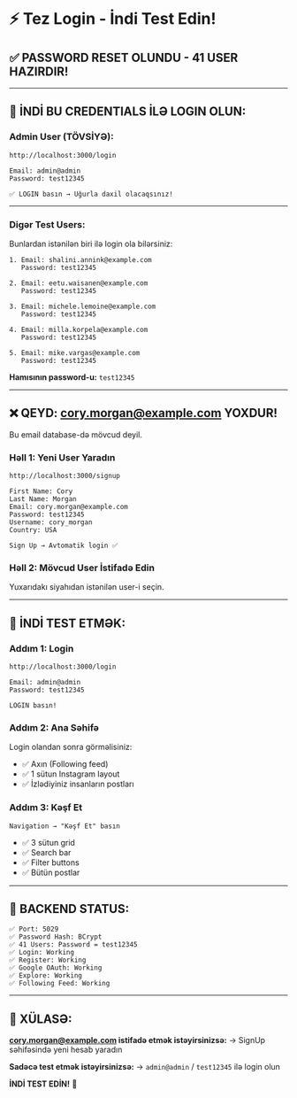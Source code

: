 # ⚡ Tez Login - İndi Test Edin!

## ✅ **PASSWORD RESET OLUNDU - 41 USER HAZIRDIR!**

---

## 🔐 **İNDİ BU CREDENTIALS İLƏ LOGIN OLUN:**

### **Admin User (TÖVSİYƏ):**

```
http://localhost:3000/login

Email: admin@admin
Password: test12345

✅ LOGIN basın → Uğurla daxil olacaqsınız!
```

---

### **Digər Test Users:**

Bunlardan istənilən biri ilə login ola bilərsiniz:

```
1. Email: shalini.annink@example.com
   Password: test12345
   
2. Email: eetu.waisanen@example.com
   Password: test12345

3. Email: michele.lemoine@example.com
   Password: test12345

4. Email: milla.korpela@example.com
   Password: test12345

5. Email: mike.vargas@example.com
   Password: test12345
```

**Hamısının password-u:** `test12345`

---

## ❌ **QEYD: cory.morgan@example.com YOXDUR!**

Bu email database-də mövcud deyil.

### Həll 1: Yeni User Yaradın

```
http://localhost:3000/signup

First Name: Cory
Last Name: Morgan
Email: cory.morgan@example.com
Password: test12345
Username: cory_morgan
Country: USA

Sign Up → Avtomatik login ✅
```

### Həll 2: Mövcud User İstifadə Edin

Yuxarıdakı siyahıdan istənilən user-i seçin.

---

## 🚀 **İNDİ TEST ETMƏK:**

### Addım 1: Login
```
http://localhost:3000/login

Email: admin@admin
Password: test12345

LOGIN basın!
```

### Addım 2: Ana Səhifə
Login olandan sonra görməlisiniz:
- ✅ Axın (Following feed)
- ✅ 1 sütun Instagram layout
- ✅ İzlədiyiniz insanların postları

### Addım 3: Kəşf Et
```
Navigation → "Kəşf Et" basın
```
- ✅ 3 sütun grid
- ✅ Search bar
- ✅ Filter buttons
- ✅ Bütün postlar

---

## 🎯 **BACKEND STATUS:**

```
✅ Port: 5029
✅ Password Hash: BCrypt
✅ 41 Users: Password = test12345
✅ Login: Working
✅ Register: Working
✅ Google OAuth: Working
✅ Explore: Working
✅ Following Feed: Working
```

---

## 📝 **XÜLASƏ:**

**cory.morgan@example.com istifadə etmək istəyirsinizsə:**
→ SignUp səhifəsində yeni hesab yaradın

**Sadəcə test etmək istəyirsinizsə:**
→ `admin@admin` / `test12345` ilə login olun

**İNDİ TEST EDİN!** 🎊

